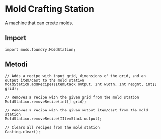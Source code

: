# Mold Crafting Station

A machine that can create molds.

## Import
```zenscript
import mods.foundry.MoldStation;
```

## Metodi
```zenscript
// Adds a recipe with input grid, dimensions of the grid, and an output item/cast to the mold station
MoldStation.addRecipe(IItemStack output, int width, int height, int[] grid);

// Removes a recipe with the given grid from the mold station
MoldStation.removeRecipe(int[] grid);

// Removes a recipe with the given output item/cast from the mold station
MoldStation.removeRecipe(IItemStack output);

// Clears all recipes from the mold station
Casting.clear();
```
